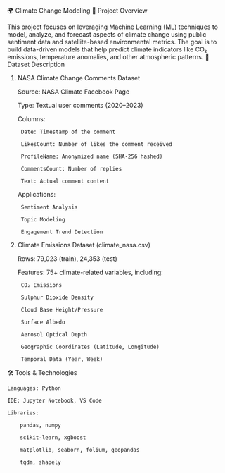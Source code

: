 🌍 Climate Change Modeling
📌 Project Overview

This project focuses on leveraging Machine Learning (ML) techniques to model, analyze, and forecast aspects of climate change using public sentiment data and satellite-based environmental metrics. The goal is to build data-driven models that help predict climate indicators like CO₂ emissions, temperature anomalies, and other atmospheric patterns.
📂 Dataset Description
1. NASA Climate Change Comments Dataset

    Source: NASA Climate Facebook Page

    Type: Textual user comments (2020–2023)

    Columns:

        Date: Timestamp of the comment

        LikesCount: Number of likes the comment received

        ProfileName: Anonymized name (SHA-256 hashed)

        CommentsCount: Number of replies

        Text: Actual comment content

    Applications:

        Sentiment Analysis

        Topic Modeling

        Engagement Trend Detection

2. Climate Emissions Dataset (climate_nasa.csv)

    Rows: 79,023 (train), 24,353 (test)

    Features: 75+ climate-related variables, including:

        CO₂ Emissions

        Sulphur Dioxide Density

        Cloud Base Height/Pressure

        Surface Albedo

        Aerosol Optical Depth

        Geographic Coordinates (Latitude, Longitude)

        Temporal Data (Year, Week)

🛠️ Tools & Technologies

    Languages: Python

    IDE: Jupyter Notebook, VS Code

    Libraries:

        pandas, numpy

        scikit-learn, xgboost

        matplotlib, seaborn, folium, geopandas

        tqdm, shapely
